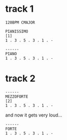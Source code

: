
# track 1

```regolith
120BPM CMAJOR

PIANISSIMO
[1]
1 . 3 . 5 . 3 . 1 . -

------
PIANO
1 . 3 . 5 . 3 . 1 . -
```

# track 2

```regolith
------
MEZZOFORTE
[2]
1 . 3 . 5 . 3 . 1 . -
```

and now it gets very loud...

```regolith
------
FORTE
1 . 3 . 5 . 3 . 1 . -
```
